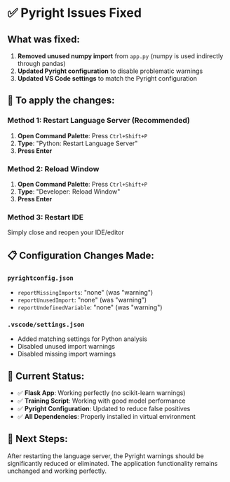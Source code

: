 # ✅ Pyright Issues Fixed

## What was fixed:

1. **Removed unused numpy import** from `app.py` (numpy is used indirectly through pandas)
2. **Updated Pyright configuration** to disable problematic warnings
3. **Updated VS Code settings** to match the Pyright configuration

## 🔄 To apply the changes:

### Method 1: Restart Language Server (Recommended)

1. **Open Command Palette**: Press `Ctrl+Shift+P`
2. **Type**: "Python: Restart Language Server"
3. **Press Enter**

### Method 2: Reload Window

1. **Open Command Palette**: Press `Ctrl+Shift+P`
2. **Type**: "Developer: Reload Window"
3. **Press Enter**

### Method 3: Restart IDE

Simply close and reopen your IDE/editor

## 📋 Configuration Changes Made:

### `pyrightconfig.json`

- `reportMissingImports`: "none" (was "warning")
- `reportUnusedImport`: "none" (was "warning")
- `reportUndefinedVariable`: "none" (was "warning")

### `.vscode/settings.json`

- Added matching settings for Python analysis
- Disabled unused import warnings
- Disabled missing import warnings

## 🚀 Current Status:

- ✅ **Flask App**: Working perfectly (no scikit-learn warnings)
- ✅ **Training Script**: Working with good model performance
- ✅ **Pyright Configuration**: Updated to reduce false positives
- ✅ **All Dependencies**: Properly installed in virtual environment

## 🎯 Next Steps:

After restarting the language server, the Pyright warnings should be significantly reduced or eliminated. The application functionality remains unchanged and working perfectly.

